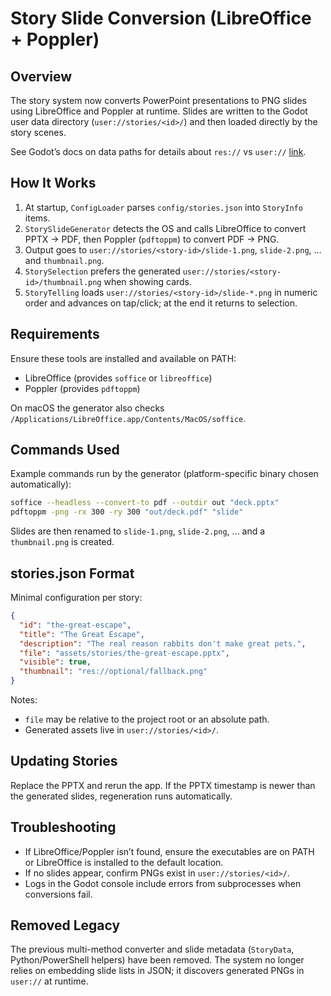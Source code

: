 # Story Slide Conversion (LibreOffice + Poppler)

## Overview
The story system now converts PowerPoint presentations to PNG slides using LibreOffice and Poppler at runtime. Slides are written to the Godot user data directory (`user://stories/<id>/`) and then loaded directly by the story scenes.

See Godot’s docs on data paths for details about `res://` vs `user://` [link](https://docs.godotengine.org/en/latest/tutorials/io/data_paths.html).

## How It Works
1. At startup, `ConfigLoader` parses `config/stories.json` into `StoryInfo` items.
2. `StorySlideGenerator` detects the OS and calls LibreOffice to convert PPTX → PDF, then Poppler (`pdftoppm`) to convert PDF → PNG.
3. Output goes to `user://stories/<story-id>/slide-1.png`, `slide-2.png`, … and `thumbnail.png`.
4. `StorySelection` prefers the generated `user://stories/<story-id>/thumbnail.png` when showing cards.
5. `StoryTelling` loads `user://stories/<story-id>/slide-*.png` in numeric order and advances on tap/click; at the end it returns to selection.

## Requirements
Ensure these tools are installed and available on PATH:
- LibreOffice (provides `soffice` or `libreoffice`)
- Poppler (provides `pdftoppm`)

On macOS the generator also checks `/Applications/LibreOffice.app/Contents/MacOS/soffice`.

## Commands Used
Example commands run by the generator (platform-specific binary chosen automatically):

```bash
soffice --headless --convert-to pdf --outdir out "deck.pptx"
pdftoppm -png -rx 300 -ry 300 "out/deck.pdf" "slide"
```

Slides are then renamed to `slide-1.png`, `slide-2.png`, ... and a `thumbnail.png` is created.

## stories.json Format
Minimal configuration per story:

```json
{
  "id": "the-great-escape",
  "title": "The Great Escape",
  "description": "The real reason rabbits don't make great pets.",
  "file": "assets/stories/the-great-escape.pptx",
  "visible": true,
  "thumbnail": "res://optional/fallback.png"
}
```

Notes:
- `file` may be relative to the project root or an absolute path.
- Generated assets live in `user://stories/<id>/`.

## Updating Stories
Replace the PPTX and rerun the app. If the PPTX timestamp is newer than the generated slides, regeneration runs automatically.

## Troubleshooting
- If LibreOffice/Poppler isn’t found, ensure the executables are on PATH or LibreOffice is installed to the default location.
- If no slides appear, confirm PNGs exist in `user://stories/<id>/`.
- Logs in the Godot console include errors from subprocesses when conversions fail.

## Removed Legacy
The previous multi-method converter and slide metadata (`StoryData`, Python/PowerShell helpers) have been removed. The system no longer relies on embedding slide lists in JSON; it discovers generated PNGs in `user://` at runtime.